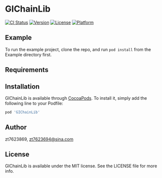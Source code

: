 # GIChainLib

[![CI Status](https://img.shields.io/travis/zt7623869/GIChainLib.svg?style=flat)](https://travis-ci.org/zt7623869/GIChainLib)
[![Version](https://img.shields.io/cocoapods/v/GIChainLib.svg?style=flat)](https://cocoapods.org/pods/GIChainLib)
[![License](https://img.shields.io/cocoapods/l/GIChainLib.svg?style=flat)](https://cocoapods.org/pods/GIChainLib)
[![Platform](https://img.shields.io/cocoapods/p/GIChainLib.svg?style=flat)](https://cocoapods.org/pods/GIChainLib)

## Example

To run the example project, clone the repo, and run `pod install` from the Example directory first.

## Requirements

## Installation

GIChainLib is available through [CocoaPods](https://cocoapods.org). To install
it, simply add the following line to your Podfile:

```ruby
pod 'GIChainLib'
```

## Author

zt7623869, zt7623694@sina.com

## License

GIChainLib is available under the MIT license. See the LICENSE file for more info.
